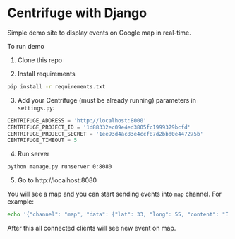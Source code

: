 Centrifuge with Django
======================

Simple demo site to display events on Google map in real-time.

To run demo

1) Clone this repo

2) Install requirements

```bash
pip install -r requirements.txt
```

3) Add your Centrifuge (must be already running) parameters in `settings.py`:

```python
CENTRIFUGE_ADDRESS = 'http://localhost:8000'
CENTRIFUGE_PROJECT_ID = '1d88332ec09e4ed3805fc1999379bcfd'
CENTRIFUGE_PROJECT_SECRET = '1ee93d4ac83e4ccf87d2bbd0e447275b'
CENTRIFUGE_TIMEOUT = 5
```

4) Run server

```bash
python manage.py runserver 0:8080
```

5) Go to http://localhost:8080


You will see a map and you can start sending events into `map` channel. For example:

```bash
echo '{"channel": "map", "data": {"lat": 33, "long": 55, "content": "I am testing Centrifuge"}}'|cent map publish
```

After this all connected clients will see new event on map.
